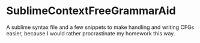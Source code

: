 # SublimeContextFreeGrammarAid
A sublime syntax file and a few snippets to make handling and writing CFGs easier, because I would rather procrastinate my homework this way.
